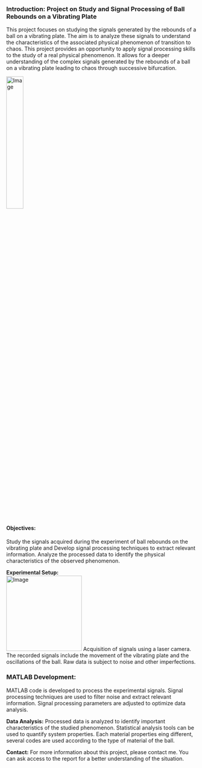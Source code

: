 
### Introduction: Project on Study and Signal Processing of Ball Rebounds on a Vibrating Plate

This project focuses on studying the signals generated by the rebounds of a ball on a vibrating plate. The aim is to analyze these signals to understand the characteristics of the associated physical phenomenon of transition to chaos.
This project provides an opportunity to apply signal processing skills to the study of a real physical phenomenon. It allows for a deeper understanding of the complex signals generated by the rebounds of a ball on a vibrating plate leading to chaos through successive bifurcation.

<img src="https://github.com/GauthierJARY/Chaotic-Bounce-Prediction/assets/106387453/f44497cf-13dc-4bad-be07-91e60d2363ee" alt="Image" width="30%">

#### Objectives:
Study the signals acquired during the experiment of ball rebounds on the vibrating plate and Develop signal processing techniques to extract relevant information. Analyze the processed data to identify the physical characteristics of the observed phenomenon.

**Experimental Setup:**
<br>
<img src="https://github.com/GauthierJARY/Chaotic-Bounce-Prediction/assets/106387453/d8fa45cd-43c0-4c13-a50b-45d59668e90f" alt="Image" width="200px">
Acquisition of signals using a laser camera.
The recorded signals include the movement of the vibrating plate and the oscillations of the ball.
Raw data is subject to noise and other imperfections.

### MATLAB Development:

MATLAB code is developed to process the experimental signals. Signal processing techniques are used to filter noise and extract relevant information. Signal processing parameters are adjusted to optimize data analysis.

**Data Analysis:**
Processed data is analyzed to identify important characteristics of the studied phenomenon. Statistical analysis tools can be used to quantify system properties. Each material properties eing different, several codes are used according to the type of material of the ball.


**Contact:**
For more information about this project, please contact me. You can ask access to the report for a better understanding of the situation.

